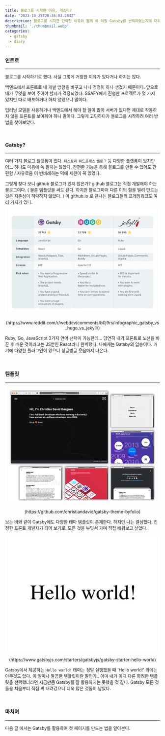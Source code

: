 ```yaml
---
title: 블로그를 시작한 이유, 개츠비?
date: "2023-10-25T20:36:03.284Z"
description: 블로그를 시작한 간략한 이유와 함께 왜 하필 Gatsby를 선택하였는지에 대하여
thumbnail: './thumbnail.webp'
categories:
  - gatsby
  - diary
---
```


### 인트로
--- 
블로그를 시작하기로 했다. 사실 그렇게 거창한 이유가 있다거나 하지는 않다. 

백엔드에서 프론트로 내 개발 방향을 바꾸고 나니 걱정이 하나 생겼기 때문이다. 앞으로 내가 무엇을 보여 주어야 할지가 걱정되었다. SSAFY에서 진행한 프로젝트가 몇 가지 있지만 따로 배포하거나 하지 않았으니 말이다.

딥러닝 모델을 사용하거나 백엔드에서 해야 할 일이 많아 서버가 없다면 제대로 작동하지 않을 프론트를 보여줘야 하니 말이다. 그렇게 고민하다가 블로그를 시작하려 여러 방법을 찾아보았다.

<br>

### Gatsby?
---
여러 가지 블로그 플랫폼이 있다. 
`티스토리` `워드프레스` `벨로그` 등 다양한 플랫폼이 있지만 어느 하나도 마음에 쏙 들지는 않았다. 간편한 기능을 통해 블로그를 만들 수 있어도 간편함 / 자유로움 이 반비례하는 덕에 제한이 꼭 있었다. 

그렇게 찾다 보니 github 블로그가 있지 않은가? 
github 블로그는 직접 개발해야 하는 블로그이다. ( 물론 템플릿을 써도 된다. 하지만 블로그마저 다른 이의 힘을 빌려 만드는 것은 자존심이 허락하지 않았다. ) 이 github.io 로 끝나는 블로그들의 프레임워크도 여러 가지가 있다.

![](./20231025202018.png)
<center>(https://www.reddit.com/r/webdev/comments/b0j9rs/infographic_gatsby_vs_hugo_vs_jekyll/)</center>

Ruby, Go, JavaScript 3가지 언어 선택이 가능한데... 당연히 내가 프론트로 노선을 바꾼 후 배운 것이라고는 JS뿐인 React라니 완벽했다. 나에게는 Gatsby의 압승이다. 거기에 다양한 플러그인이 있으니 싱글벙글 웃음마저 나온다.

<br>

### 템플릿
---
![](./20231025202540.png)
<center>(https://github.com/christiandavid/gatsby-theme-byfolio)</center>

보는 바와 같이 Gatsby에도 다양한 테마 템플릿이 존재한다. 하지만 나는 결심했다. 진정한 프론트 개발자가 되어 보기로. 모든 것을 부딪쳐 가며 직접 배워보고 싶었다.

![](./20231025202732.png)
<center>(https://www.gatsbyjs.com/starters/gatsbyjs/gatsby-starter-hello-world)</center>

Gatsby에서 제공하는 `Hello world!` 테마는 정말 실행했을 때 'Hello world!' 외에는 아무것도 없다. 이 얼마나 깔끔한 템플릿이란 말인가.. 아마 내가 이때 다른 화려한 템플릿을 선택했더라면 지금만큼 Gatsby를 잘 활용하지는 못했을 것 같다. Gatsby 모든 것들을 처음부터 직접 써 내려갔으니 더욱 많은 것들이 남았다.

<br>

### 마치며
---
다음 글 에서는 Gatsby를 활용하여 첫 페이지를 만드는 법을 알아본다.
